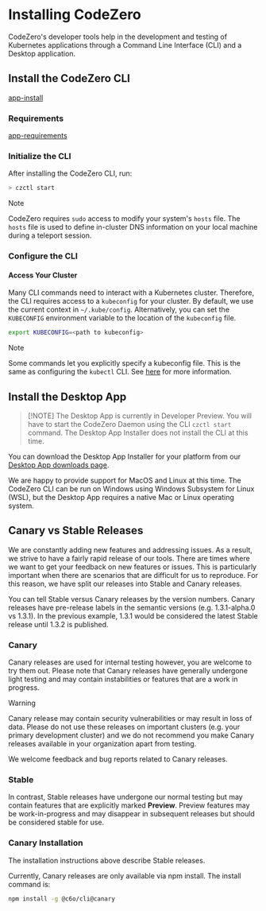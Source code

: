 # Installing CodeZero

CodeZero's developer tools help in the development and testing of Kubernetes applications through
a Command Line Interface (CLI) and a Desktop application.

## Install the CodeZero CLI

[app-install](../_fragments/app-install.md ':include')

### Requirements

[app-requirements](../_fragments/app-requirements.md ':include')

### Initialize the CLI

After installing the CodeZero CLI, run:

```bash
> czctl start
```

> [!NOTE]
> CodeZero requires `sudo` access to modify your system's `hosts` file. The `hosts` file
> is used to define in-cluster DNS information on your local machine during a teleport session.

### Configure the CLI

#### Access Your Cluster

Many CLI commands need to interact with a Kubernetes cluster. Therefore, the CLI requires access to a `kubeconfig` for your cluster. By default, we use the current context in `~/.kube/config`. Alternatively, you can set the `KUBECONFIG` environment variable to the location of the `kubeconfig` file.

```bash
export KUBECONFIG=<path to kubeconfig>
```

> [!NOTE]
> Some commands let you explicitly specify a kubeconfig file.
> This is the same as configuring the `kubectl` CLI. See [here](https://kubernetes.io/docs/concepts/configuration/organize-cluster-access-kubeconfig/) for more information.

## Install the Desktop App

> [!NOTE] The Desktop App is currently in Developer Preview. You will have to start the CodeZero Daemon using the CLI `czctl start` command. The Desktop App Installer does not install the CLI at this time.

You can download the Desktop App Installer for your platform from our [Desktop App downloads page](https://codezero.io/platform/desktop).

We are happy to provide support for MacOS and Linux at this time. The CodeZero CLI can be run on Windows using Windows Subsystem for Linux (WSL), but the Desktop App requires a native Mac or Linux operating system.

## Canary vs Stable Releases

We are constantly adding new features and addressing issues. As a result, we strive to have a fairly rapid  release of our tools. There are times where we want to get your feedback on new features or issues. This is particularly important when there are scenarios that are difficult for us to reproduce. For this reason, we have split our releases into Stable and Canary releases.

You can tell Stable versus Canary releases by the version numbers. Canary releases have pre-release labels in the semantic versions (e.g. 1.3.1-alpha.0 vs 1.3.1). In the previous example, 1.3.1 would be considered the latest Stable release until 1.3.2 is published.

### Canary

Canary releases are used for internal testing however, you are welcome to try them out. Please note that Canary releases have generally undergone light testing and may contain instabilities or features that are a work in progress.

> [!WARNING]
> Canary release may contain security vulnerabilities or may result in loss of data. Please do not use these releases on important clusters (e.g. your primary development cluster) and we do not recommend you make Canary releases available in your organization apart from testing.

We welcome feedback and bug reports related to Canary releases.

### Stable

In contrast, Stable releases have undergone our normal testing but may contain features that are explicitly marked **Preview**. Preview features may be work-in-progress and may disappear in subsequent releases but should be considered stable for use.

### Canary Installation

The installation instructions above describe Stable releases.

Currently, Canary releases are only available via npm install. The install command is:

``` bash
npm install -g @c6o/cli@canary
```
